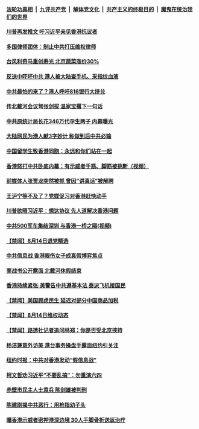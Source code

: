 ####  [法轮功真相](../../../../basic/blob/master/README.md?t=08151701) &nbsp;|&nbsp; [九评共产党](../../../../9ping.md/blob/master/README.md?t=08151701) &nbsp;|&nbsp; [解体党文化](../../../../jtdwh.md/blob/master/README.md?t=08151701)  &nbsp;|&nbsp; [共产主义的终极目的](../../../../gczydzjmd.md/blob/master/README.md?t=08151701) &nbsp;|&nbsp; [魔鬼在统治我们的世界](../../../../mgztzwmdsj.md/blob/master/README.md?t=08151701) 

#### [川普再发推文 吁习近平亲见香港抗议者](../pages/prog204/a102644944.md?t=08151701) 

#### [多国律师团体：制止中共打压维权律师](../pages/prog204/a102644829.md?t=08151701) 

#### [台风利奇马重创寿光 北京蔬菜涨价30%](../pages/prog204/a102644793.md?t=08151701) 

#### [反送中吓坏中共 港人被大陆查手机、采指纹血液](../pages/prog204/a102644791.md?t=08151701) 


#### [中共最怕的来了？港人呼吁816银行大挤兑](../pages/prog204/a102644740.md?t=08151701) 

#### [传北戴河会议弩张剑拔 温家宝撂下一句话](../pages/prog204/a102644732.md?t=08151701) 

#### [中共原统计局长花346万代孕生两子 内幕曝光](../pages/prog204/a102644707.md?t=08151701) 

#### [大陆网民为港人献3字妙计 称做到后中共必输](../pages/prog204/a102644671.md?t=08151701) 

#### [中国留学生致香港同胞：永远和你们站在一起](../pages/prog204/a102644688.md?t=08151701) 

#### [香港怒打中共卧底内幕：有示威者手筋、脚筋被挑断（视频）](../pages/prog204/a102644645.md?t=08151701) 

#### [前媒体人张贾龙突然被抓 曾因“讲真话”被解聘](../pages/prog204/a102644586.md?t=08151701) 

#### [王沪宁等不及了？党媒促习对香港赶快动手](../pages/prog204/a102644605.md?t=08151701) 

#### [川普欲晤习近平：想达协议 先人道解决香港问题](../pages/prog204/a102644528.md?t=08151701) 

#### [中共500军车集结深圳 与香港一桥之隔(视频)](../pages/prog204/a102644504.md?t=08151701) 

#### [【禁闻】8月14日退党精选](../pages/prog204/a102644480.md?t=08151701) 

#### [中共信息战 香港眼伤女子成真假博弈焦点](../pages/prog204/a102644413.md?t=08151701) 

#### [栗战书公开露面 北戴河休假结束](../pages/prog204/a102644368.md?t=08151701) 

#### [香港持续紧张:美警告中共遵基本法 泰派飞机接国民](../pages/prog204/a102644305.md?t=08151701) 

#### [【禁闻】美国顾虑民生 延迟对部分中国商品加税](../pages/prog204/a102644351.md?t=08151701) 

#### [【禁闻】8月14日维权动态](../pages/prog204/a102644348.md?t=08151701) 

#### [【禁闻】路透社记者追问林郑：你是否受北京挟持](../pages/prog204/a102644310.md?t=08151701) 

#### [杨洁篪意外访美 港台事务操盘手露面纽约引关注](../pages/prog204/a102644266.md?t=08151701) 

#### [纽约时报：中共对香港发动“假信息战”](../pages/prog204/a102644197.md?t=08151701) 

#### [柯文哲劝习近平“不要乱搞”：勿重演六四](../pages/prog204/a102644068.md?t=08151701) 

#### [赤壁市民主人士袁兵 陈剑雄被判刑](../pages/prog204/a102644079.md?t=08151701) 

#### [陈建刚揭中共恶行：用枪指幼子头](../pages/prog204/a102644075.md?t=08151701) 

#### [曝香港示威者密押港深边境 30人手脚骨折送返治疗](../pages/prog204/a102644038.md?t=08151701) 



